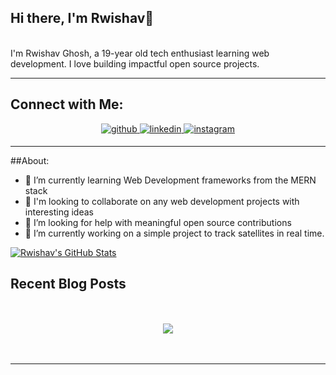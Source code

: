 ## Hi there, I'm Rwishav👋
<br>
I'm Rwishav Ghosh, a 19-year old tech enthusiast learning web development. I love building impactful open source projects.
<br>

----

## Connect with Me:  
<div align="center">
<a href="https://github.com/rwishavg" target="_blank">
<img src=https://img.shields.io/badge/github-%2324292e.svg?&style=for-the-badge&logo=github&logoColor=white alt=github style="margin-bottom: 5px;" />
</a>
<a href="https://www.linkedin.com/in/rwishav/" target="_blank">
<img src=https://img.shields.io/badge/linkedin-%231E77B5.svg?&style=for-the-badge&logo=linkedin&logoColor=white alt=linkedin style="margin-bottom: 5px;" />
</a>
<a href="https://www.instagram.com/rwishavvv/" target="_blank">
<img src=https://img.shields.io/badge/instagram-%23000000.svg?&style=for-the-badge&logo=instagram&logoColor=white alt=instagram style="margin-bottom: 5px;" />
</a>  
</div>  

----

##About:

- 🌱 I’m currently learning Web Development frameworks from the MERN stack
- 👯 I'm looking to collaborate on any web development projects with interesting ideas
- 🤔 I’m looking for help with meaningful open source contributions
- 🔭 I’m currently working on a simple project to track satellites in real time.

[![Rwishav's GitHub Stats](https://github-readme-stats.vercel.app/api/?username=rwishavg&count_private=true&theme=tokyonight&showicons=true)]()


## Recent Blog Posts  
  
<br/>  

<br/>  

<div align="center">
<img src="https://komarev.com/ghpvc/?username=rwishavg&&style=flat-square" align="center" />
</div>  
  
<br/>  

<br />

----

